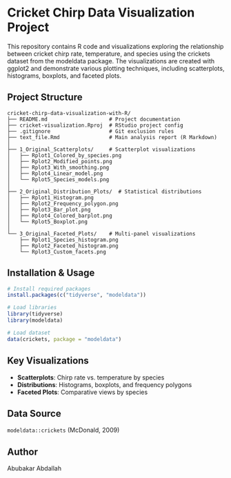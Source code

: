 # Cricket Chirp Data Visualization Project

This repository contains R code and visualizations exploring the relationship between cricket chirp rate, temperature, and species using the crickets dataset from the modeldata package. The visualizations are created with ggplot2 and demonstrate various plotting techniques, including scatterplots, histograms, boxplots, and faceted plots.

## Project Structure

```
cricket-chirp-data-visualization-with-R/
├── README.md                    # Project documentation
├── cricket-visualization.Rproj  # RStudio project config
├── .gitignore                   # Git exclusion rules
├── text_file.Rmd                # Main analysis report (R Markdown)
│
├── 1_Original_Scatterplots/     # Scatterplot visualizations
│   ├── Rplot1_Colored_by_species.png
│   ├── Rplot2_Modified_points.png
│   ├── Rplot3_With_smoothing.png
│   ├── Rplot4_Linear_model.png
│   └── Rplot5_Species_models.png
│
├── 2_Original_Distribution_Plots/  # Statistical distributions
│   ├── Rplot1_Histogram.png
│   ├── Rplot2_Frequency_polygon.png
│   ├── Rplot3_Bar_plot.png
│   ├── Rplot4_Colored_barplot.png
│   └── Rplot5_Boxplot.png
│
└── 3_Original_Faceted_Plots/    # Multi-panel visualizations
    ├── Rplot1_Species_histogram.png
    ├── Rplot2_Faceted_histogram.png
    └── Rplot3_Custom_facets.png
```

## Installation & Usage

```r
# Install required packages
install.packages(c("tidyverse", "modeldata"))

# Load libraries
library(tidyverse)
library(modeldata)

# Load dataset
data(crickets, package = "modeldata")
```

## Key Visualizations
- **Scatterplots**: Chirp rate vs. temperature by species
- **Distributions**: Histograms, boxplots, and frequency polygons
- **Faceted Plots**: Comparative views by species

## Data Source
`modeldata::crickets` (McDonald, 2009)

## Author
Abubakar Abdallah

